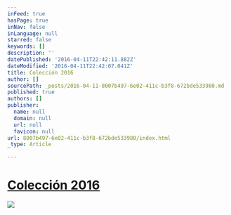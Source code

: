 ```yaml
---
inFeed: true
hasPage: true
inNav: false
inLanguage: null
starred: false
keywords: []
description: ''
datePublished: '2016-04-11T22:42:11.882Z'
dateModified: '2016-04-11T22:42:07.041Z'
title: Colección 2016
author: []
sourcePath: _posts/2016-04-11-8007b497-6e02-411c-b3f8-672bde533980.md
published: true
authors: []
publisher:
  name: null
  domain: null
  url: null
  favicon: null
url: 8007b497-6e02-411c-b3f8-672bde533980/index.html
_type: Article

---
```

# [Colección 2016][0]
![](https://the-grid-user-content.s3-us-west-2.amazonaws.com/d7e381df-b7ab-4f95-93c4-53583a6e00d5.jpg)

[0]: null